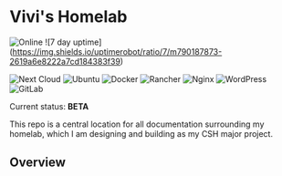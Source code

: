 # Vivi's Homelab

<!-- ANCHOR: introduction -->

![Online](https://img.shields.io/uptimerobot/status/m790187873-2619a6e8222a7cd184383f39)
![7 day uptime] (https://img.shields.io/uptimerobot/ratio/7/m790187873-2619a6e8222a7cd184383f39)

![Next Cloud](https://img.shields.io/badge/Next%20Cloud-0B94DE?style=for-the-badge&logo=nextcloud&logoColor=white)
![Ubuntu](https://img.shields.io/badge/Ubuntu-E95420?style=for-the-badge&logo=ubuntu&logoColor=white)
![Docker](https://img.shields.io/badge/docker-%230db7ed.svg?style=for-the-badge&logo=docker&logoColor=white)
![Rancher](https://img.shields.io/badge/rancher-%230075A8.svg?style=for-the-badge&logo=rancher&logoColor=white)
![Nginx](https://img.shields.io/badge/nginx-%23009639.svg?style=for-the-badge&logo=nginx&logoColor=white)
![WordPress](https://img.shields.io/badge/WordPress-%23117AC9.svg?style=for-the-badge&logo=WordPress&logoColor=white)
![GitLab](https://img.shields.io/badge/gitlab-%23181717.svg?style=for-the-badge&logo=gitlab&logoColor=white)

Current status: **BETA**

This repo is a central location for all documentation surrounding my homelab, which I am designing and building as my CSH major project.

<!-- TODO -->


<!-- ANCHOR_END: introduction -->

## Overview
